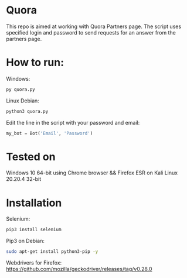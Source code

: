 # Quora
This repo is aimed at working with Quora Partners page. 
The script uses specified login and password to send requests for an answer from the partners page. 

# How to run:
Windows:
```python
py quora.py
```
Linux Debian:
```python
python3 quora.py
```
Edit the line in the script with your password and email:
```python
my_bot = Bot('Email', 'Password')
```
# Tested on
Windows 10 64-bit using Chrome browser && Firefox ESR on Kali Linux 20.20.4 32-bit
# Installation
Selenium:
```bash
pip3 install selenium
```
Pip3 on Debian:
```bash
sudo apt-get install python3-pip -y
```
Webdrivers for Firefox:
https://github.com/mozilla/geckodriver/releases/tag/v0.28.0

